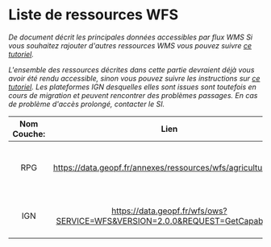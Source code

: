 # Liste de ressources WFS 

_De document décrit les principales données accessibles par flux WMS_
_Si vous souhaitez rajouter d'autres ressources WMS vous pouvez suivre [ce tutoriel](./ajout_fond_de_carte_wms.md)._

_L'ensemble des ressources décrites dans cette partie devraient déjà vous avoir été rendu accessible, sinon vous pouvez suivre les instructions sur [ce tutoriel](./ajout_fond_de_carte_wms.md).
Les plateformes IGN desquelles elles sont issues sont toutefois en cours de migration et peuvent rencontrer des problèmes passages. En cas de problème d'accès prolongé, contacter le SI._

|Nom Couche:|Lien|Description|
|:--:|:--:|:--:|
|RPG|https://data.geopf.fr/annexes/ressources/wfs/agriculture.xml| Registre Parcellaire Graphique (ilots, parcelles....|
|IGN|https://data.geopf.fr/wfs/ows?SERVICE=WFS&VERSION=2.0.0&REQUEST=GetCapabilities| ressources mises à disposition par l'IGN|
<!-- # Autres ressources disponibles 


--> 
